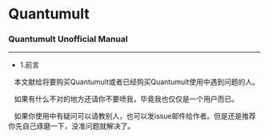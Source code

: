 # Quantumult

### Quantumult Unofficial Manual
---
* 1.前言

    本文献给将要购买Quantumult或者已经购买Quantumult使用中遇到问题的人。
    
    如果有什么不对的地方还请你不要喷我，毕竟我也仅仅是一个用户而已。
    
    如果你使用中有疑问可以请教别人，也可以发issue邮件给作者。但是还是推荐你先自己琢磨一下，没准问题就解决了。

